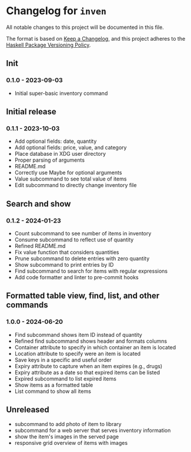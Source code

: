 # Changelog for `inven`

All notable changes to this project will be documented in this file.

The format is based on [Keep a Changelog](https://keepachangelog.com/en/1.0.0/),
and this project adheres to the
[Haskell Package Versioning Policy](https://pvp.haskell.org/).

## Init

### 0.1.0 - 2023-09-03

- Initial super-basic inventory command

## Initial release

### 0.1.1 - 2023-10-03

- Add optional fields: date, quantity
- Add optional fields: price, value, and category
- Place database in XDG user directory
- Proper parsing of arguments
- README.md
- Correctly use Maybe for optional arguments
- Value subcommand to see total value of items
- Edit subcommand to directly change inventory file

## Search and show

### 0.1.2 - 2024-01-23

- Count subcommand to see number of items in inventory
- Consume subcommand to reflect use of quantity
- Refined README.md
- Fix value function that considers quantities
- Prune subcommand to delete entries with zero quantity
- Show subcommand to print entries by ID
- Find subcommand to search for items with regular expressions
- Add code formatter and linter to pre-commit hooks

## Formatted table view, find, list, and other commands

### 1.0.0 - 2024-06-20

- Find subcommand shows item ID instead of quantity
- Refined find subcommand shows header and formats columns
- Container attribute to specify in which container an item is located
- Location attribute to specify were an item is located
- Save keys in a specific and useful order
- Expiry attribute to capture when an item expires (e.g., drugs)
- Expiry attribute as a date so that expired items can be listed
- Expired subcommand to list expired items
- Show items as a formatted table
- List command to show all items

## Unreleased

- subcommand to add photo of item to library
- subcommand for a web server that serves inventory information
- show the item's images in the served page
- responsive grid overview of items with images

